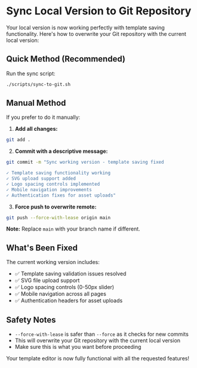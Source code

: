 # Sync Local Version to Git Repository

Your local version is now working perfectly with template saving functionality. Here's how to overwrite your Git repository with the current local version:

## Quick Method (Recommended)

Run the sync script:
```bash
./scripts/sync-to-git.sh
```

## Manual Method

If you prefer to do it manually:

1. **Add all changes:**
```bash
git add .
```

2. **Commit with a descriptive message:**
```bash
git commit -m "Sync working version - template saving fixed

✓ Template saving functionality working
✓ SVG upload support added  
✓ Logo spacing controls implemented
✓ Mobile navigation improvements
✓ Authentication fixes for asset uploads"
```

3. **Force push to overwrite remote:**
```bash
git push --force-with-lease origin main
```

**Note:** Replace `main` with your branch name if different.

## What's Been Fixed

The current working version includes:
- ✅ Template saving validation issues resolved
- ✅ SVG file upload support
- ✅ Logo spacing controls (0-50px slider)
- ✅ Mobile navigation across all pages
- ✅ Authentication headers for asset uploads

## Safety Notes

- `--force-with-lease` is safer than `--force` as it checks for new commits
- This will overwrite your Git repository with the current local version
- Make sure this is what you want before proceeding

Your template editor is now fully functional with all the requested features!